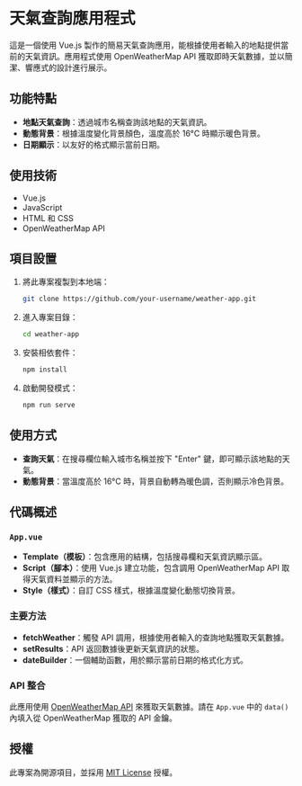 # 天氣查詢應用程式

這是一個使用 Vue.js 製作的簡易天氣查詢應用，能根據使用者輸入的地點提供當前的天氣資訊。應用程式使用 OpenWeatherMap API 獲取即時天氣數據，並以簡潔、響應式的設計進行展示。

## 功能特點

- **地點天氣查詢**：透過城市名稱查詢該地點的天氣資訊。
- **動態背景**：根據溫度變化背景顏色，溫度高於 16°C 時顯示暖色背景。
- **日期顯示**：以友好的格式顯示當前日期。

## 使用技術

- Vue.js
- JavaScript
- HTML 和 CSS
- OpenWeatherMap API

## 項目設置

1. 將此專案複製到本地端：
    ```bash
    git clone https://github.com/your-username/weather-app.git
    ```

2. 進入專案目錄：
    ```bash
    cd weather-app
    ```

3. 安裝相依套件：
    ```bash
    npm install
    ```

4. 啟動開發模式：
    ```bash
    npm run serve
    ```

## 使用方式

- **查詢天氣**：在搜尋欄位輸入城市名稱並按下 "Enter" 鍵，即可顯示該地點的天氣。
- **動態背景**：當溫度高於 16°C 時，背景自動轉為暖色調，否則顯示冷色背景。

## 代碼概述

### `App.vue`

- **Template（模板）**：包含應用的結構，包括搜尋欄和天氣資訊顯示區。
- **Script（腳本）**：使用 Vue.js 建立功能，包含調用 OpenWeatherMap API 取得天氣資料並顯示的方法。
- **Style（樣式）**：自訂 CSS 樣式，根據溫度變化動態切換背景。

### 主要方法

- **fetchWeather**：觸發 API 調用，根據使用者輸入的查詢地點獲取天氣數據。
- **setResults**：API 返回數據後更新天氣資訊的狀態。
- **dateBuilder**：一個輔助函數，用於顯示當前日期的格式化方式。

### API 整合

此應用使用 [OpenWeatherMap API](https://openweathermap.org/api) 來獲取天氣數據。請在 `App.vue` 中的 `data()` 內填入從 OpenWeatherMap 獲取的 API 金鑰。

## 授權

此專案為開源項目，並採用 [MIT License](LICENSE) 授權。
